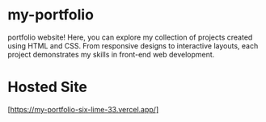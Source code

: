 # my-portfolio
portfolio website! Here, you can explore my collection of projects created using HTML and CSS. From responsive designs to interactive layouts, each project demonstrates my skills in front-end web development.
# Hosted Site
[https://my-portfolio-six-lime-33.vercel.app/]

